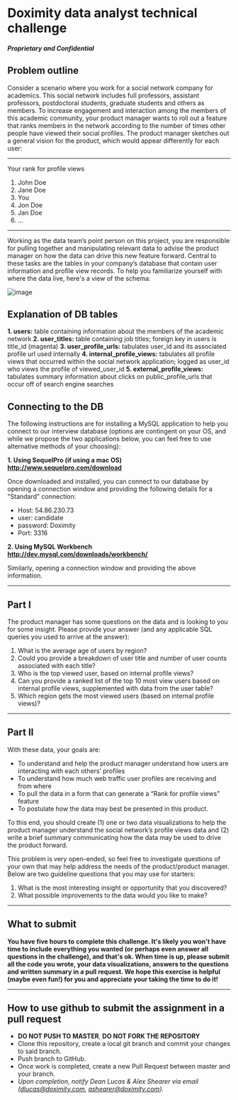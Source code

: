# Doximity data analyst technical challenge
#### _Proprietary and Confidential_


## Problem outline
Consider a scenario where you work for a social network company for academics. This social network includes full professors, assistant professors, postdoctoral students, graduate students and others as members. To increase engagement and interaction among the members of this academic community, your product manager wants to roll out a feature that ranks members in the network according to the number of times other people have viewed their social profiles. The product manager sketches out a general vision for the product, which would appear differently for each user:

__________

Your rank for profile views

1. John Doe
2. Jane Doe
3. You
4. Jon Doe
5. Jan Doe
6. ...

__________


Working as the data team’s point person on this project, you are responsible for pulling together and manipulating relevant data to advise the product manager on how the data can drive this new feature forward. Central to these tasks are the tables in your company’s database that contain user information and profile view records. To help you familiarize yourself with where the data live, here's a view of the schema:


![image](https://cloud.githubusercontent.com/assets/11825080/24101830/05da96b6-0d37-11e7-90b7-5926e103dd46.png)


## Explanation of DB tables

**1. users:** table containing information about the members of the academic network
**2. user_titles:** table containing job titles; foreign key in users is title_id (magenta)
**3. user_profile_urls:** tabulates user_id and its associated profile url used internally
**4. internal_profile_views:** tabulates all profile views that occurred within the social network application; logged as user_id who views the profile of viewed_user_id
**5. external_profile_views:** tabulates summary information about clicks on public_profile_urls that occur off of search engine searches

## Connecting to the DB
The following instructions are for installing a MySQL application to help you connect to our interview database (options are contingent on your OS, and while we propose the two applications below, you can feel free to use alternative methods of your choosing):

**1. Using SequelPro (if using a mac OS) http://www.sequelpro.com/download**

Once downloaded and installed, you can connect to our database by opening a connection window and providing the following details for a "Standard" connection:

- Host: 54.86.230.73
- user: candidate
- password: Doximity
- Port: 3316

**2. Using MySQL Workbench http://dev.mysql.com/downloads/workbench/**

Similarly, opening a connection window and providing the above information.

__________

## Part I

The product manager has some questions on the data and is looking to you for some insight. Please provide your answer (and any applicable SQL queries you used to arrive at the answer):

1. What is the average age of users by region?
2. Could you provide a breakdown of user title and number of user counts associated with each title?
3. Who is the top viewed user, based on internal profile views?
4. Can you provide a ranked list of the top 10 most view users based on internal profile views, supplemented with data from the user table?
5. Which region gets the most viewed users (based on internal profile views)?

__________

## Part II

With these data, your goals are:
- To understand and help the product manager understand how users are interacting with each others’ profiles
- To understand how much web traffic user profiles are receiving and from where
- To pull the data in a form that can generate a “Rank for profile views” feature
- To postulate how the data may best be presented in this product.

To this end, you should create (1) one or two data visualizations to help the product manager understand the social network’s profile views data and (2) write a brief summary communicating how the data may be used to drive the product forward.

This problem is very open-ended, so feel free to investigate questions of your own that may help address the needs of the product/product manager. Below are two guideline questions that you may use for starters:

1. What is the most interesting insight or opportunity that you discovered?
2. What possible improvements to the data would you like to make?

__________

## What to submit
**You have five hours to complete this challenge. It's likely you won't have time to include everything you wanted (or perhaps even answer all questions in the challenge), and that's ok.  When time is up, please submit all the code you wrote, your data visualizations, answers to the questions and written summary in a pull request. We hope this exercise is helpful (maybe even fun!) for you and appreciate your taking the time to do it!**

------------

## How to use github to submit the assignment in a pull request

* **DO NOT PUSH TO MASTER**, **DO NOT FORK THE REPOSITORY**
* Clone this repository, create a local git branch and commit your changes to said branch.
* Push branch to GitHub.
* Once work is completed, create a new Pull Request between master and your branch.
* *Upon completion, notify Dean Lucas & Alex Shearer via email (dlucas@doximity.com, ashearer@doximity.com).*
